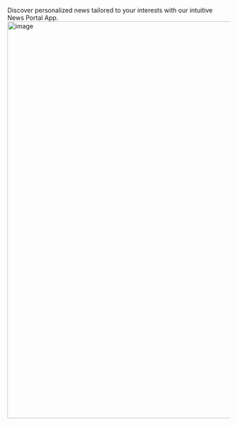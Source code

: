 Discover personalized news tailored to your interests with our intuitive News Portal App.
<img width="896" alt="image" src="https://github.com/aaradhana-ojha/news/assets/70123480/5b4ead6c-fa1c-4f2f-9524-2c46931be7df">
